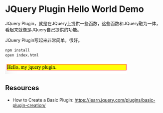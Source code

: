 JQuery Plugin Hello World Demo
==============================

JQuery Plugin，就是在JQuery上提供一些函数，这些函数和JQuery融为一体，看起来就像是JQuery自己提供的功能。

JQuery Plugin写起来非常简单，很好。

```
npm install
open index.html
```

![demo](./images/demo.jpg)

Resources
---------

- How to Create a Basic Plugin: <https://learn.jquery.com/plugins/basic-plugin-creation/>